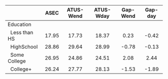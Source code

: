 
|                      |         ASEC |    ATUS-Wend |    ATUS-Wday |     Gap-Wend |      Gap-day |
| -------------------- | :----------: | :----------: | :----------: | :----------: | :----------: |
| Education            |              |              |              |              |              |
| &nbsp;&nbsp;Less than HS |        17.95 |        17.73 |        18.37 |         0.23 |        -0.42 |
| &nbsp;&nbsp;HighSchool |        28.86 |        29.64 |        28.99 |        -0.78 |        -0.13 |
| &nbsp;&nbsp;Some College |        26.95 |        24.86 |        24.51 |         2.08 |         2.44 |
| &nbsp;&nbsp;College+ |        26.24 |        27.77 |        28.13 |        -1.53 |        -1.89 |


